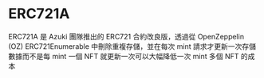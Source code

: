# ERC721A
ERC721A 是 Azuki 團隊推出的 ERC721 合約改良版，透過從 OpenZeppelin (OZ) ERC721Enumerable 中刪除重複存儲，並在每次 mint 請求才更新一次存儲數據而不是每 mint 一個 NFT 就更新一次可以大幅降低一次 mint 多個 NFT 的成本

